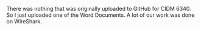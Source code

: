 There was nothing that was originally uploaded to GitHub for CIDM 6340. So I just uploaded one of the Word Documents. A lot of our work was done on WireShark. 
